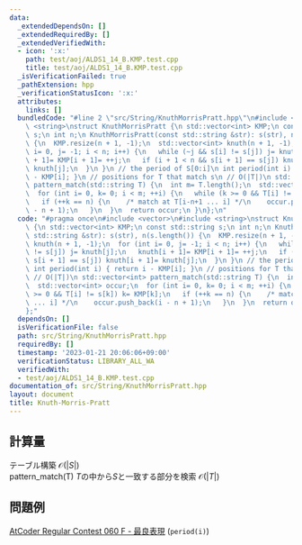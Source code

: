 ```yaml
---
data:
  _extendedDependsOn: []
  _extendedRequiredBy: []
  _extendedVerifiedWith:
  - icon: ':x:'
    path: test/aoj/ALDS1_14_B.KMP.test.cpp
    title: test/aoj/ALDS1_14_B.KMP.test.cpp
  _isVerificationFailed: true
  _pathExtension: hpp
  _verificationStatusIcon: ':x:'
  attributes:
    links: []
  bundledCode: "#line 2 \"src/String/KnuthMorrisPratt.hpp\"\n#include <vector>\n#include\
    \ <string>\nstruct KnuthMorrisPratt {\n std::vector<int> KMP;\n const std::string\
    \ s;\n int n;\n KnuthMorrisPratt(const std::string &str): s(str), n(s.length())\
    \ {\n  KMP.resize(n + 1, -1);\n  std::vector<int> knuth(n + 1, -1);\n  for (int\
    \ i= 0, j= -1; i < n; i++) {\n   while (~j && s[i] != s[j]) j= knuth[j];\n   knuth[i\
    \ + 1]= KMP[i + 1]= ++j;\n   if (i + 1 < n && s[i + 1] == s[j]) knuth[i + 1]=\
    \ knuth[j];\n  }\n }\n // the period of S[0:i]\n int period(int i) { return i\
    \ - KMP[i]; }\n // positions for T that match s\n // O(|T|)\n std::vector<int>\
    \ pattern_match(std::string T) {\n  int m= T.length();\n  std::vector<int> occur;\n\
    \  for (int i= 0, k= 0; i < m; ++i) {\n   while (k >= 0 && T[i] != s[k]) k= KMP[k];\n\
    \   if (++k == n) {\n    /* match at T[i-n+1 ... i] */\n    occur.push_back(i\
    \ - n + 1);\n   }\n  }\n  return occur;\n }\n};\n"
  code: "#pragma once\n#include <vector>\n#include <string>\nstruct KnuthMorrisPratt\
    \ {\n std::vector<int> KMP;\n const std::string s;\n int n;\n KnuthMorrisPratt(const\
    \ std::string &str): s(str), n(s.length()) {\n  KMP.resize(n + 1, -1);\n  std::vector<int>\
    \ knuth(n + 1, -1);\n  for (int i= 0, j= -1; i < n; i++) {\n   while (~j && s[i]\
    \ != s[j]) j= knuth[j];\n   knuth[i + 1]= KMP[i + 1]= ++j;\n   if (i + 1 < n &&\
    \ s[i + 1] == s[j]) knuth[i + 1]= knuth[j];\n  }\n }\n // the period of S[0:i]\n\
    \ int period(int i) { return i - KMP[i]; }\n // positions for T that match s\n\
    \ // O(|T|)\n std::vector<int> pattern_match(std::string T) {\n  int m= T.length();\n\
    \  std::vector<int> occur;\n  for (int i= 0, k= 0; i < m; ++i) {\n   while (k\
    \ >= 0 && T[i] != s[k]) k= KMP[k];\n   if (++k == n) {\n    /* match at T[i-n+1\
    \ ... i] */\n    occur.push_back(i - n + 1);\n   }\n  }\n  return occur;\n }\n\
    };"
  dependsOn: []
  isVerificationFile: false
  path: src/String/KnuthMorrisPratt.hpp
  requiredBy: []
  timestamp: '2023-01-21 20:06:06+09:00'
  verificationStatus: LIBRARY_ALL_WA
  verifiedWith:
  - test/aoj/ALDS1_14_B.KMP.test.cpp
documentation_of: src/String/KnuthMorrisPratt.hpp
layout: document
title: Knuth-Morris-Pratt
---
```

## 計算量
テーブル構築 $\mathcal{O}(|S|)$ \
pattern_match(T) $T$の中から$S$と一致する部分を検索 $\mathcal{O}(|T|)$
## 問題例
[AtCoder Regular Contest 060 F - 最良表現](https://atcoder.jp/contests/arc060/tasks/arc060_d) (`period(i)`)